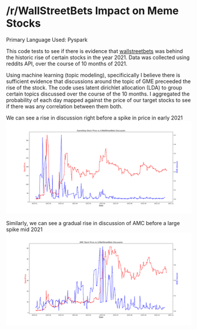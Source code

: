 # /r/WallStreetBets Impact on Meme Stocks
Primary Language Used: Pyspark


This code tests to see if there is evidence that [wallstreetbets](https://old.reddit.com/r/wallstreetbets/) was behind the historic rise of certain stocks in the year 2021. Data was collected using reddits API, over the course of 10 months of 2021.

Using machine learning (topic modeling), specificically I believe there is sufficient evidence that discussions around the topic of GME preceeded the rise of the stock. The code uses latent dirichlet allocation (LDA) to group certain topics discussed over the course of the 10 months. I aggregated the probability of each day mapped against the price of our target stocks to see if there was any correlation between them both.


We can see a rise in discussion right before a spike in price in early 2021
![alt text](https://github.com/GrantRedfield/WallStreetBets/blob/main/GME_PLOT.png)



Similarly, we can see a gradual rise in discussion of AMC before a large spike mid 2021
![alt text](https://github.com/GrantRedfield/WallStreetBets/blob/main/AMC_PLOT.png)
